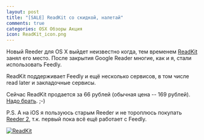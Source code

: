 ```yaml
---
layout: post
title: "[SALE] ReadKit со скидкой, налетай"
comments: true
categories: OSX Обзоры Акция
icon: ReadKit_icon.png
---
```

Новый Reeder для OS X выйдет неизвестно когда, тем временем [ReadKit](https://itunes.apple.com/ru/app/id588726889?mt=12) занял его место. После закрытия Google Reader многие, как и я, стали использовать Feedly.

ReadKit поддерживает Feedly и ещё несколько сервисов, в том числе read later и закладочные сервисы.

Сейчас ReadKit продается за 66 рублей (обычная цена -- 169 рублей). [Надо брать](https://itunes.apple.com/ru/app/id588726889?mt=12). ;-)

P.S. А на iOS я пользуюсь старым Reeder и не тороплюсь покупать [Reeder 2](https://itunes.apple.com/ru/app/id697846300?mt=8), т.к. первый пока всё ещё работает с Feedly.
<!--more-->

<a class="screenshot" href="https://www.monosnap.com/image/SzbVca7I31NGq6MsqVyj2IrGI.png" rel="screenshot"><img src="https://www.monosnap.com/image/SzbVca7I31NGq6MsqVyj2IrGI.png" alt="ReadKit" /></a>